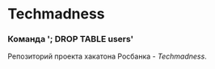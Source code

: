 # Techmadness
### Команда '; DROP TABLE users'

Репозиторий проекта хакатона Росбанка - *Techmadness*.

